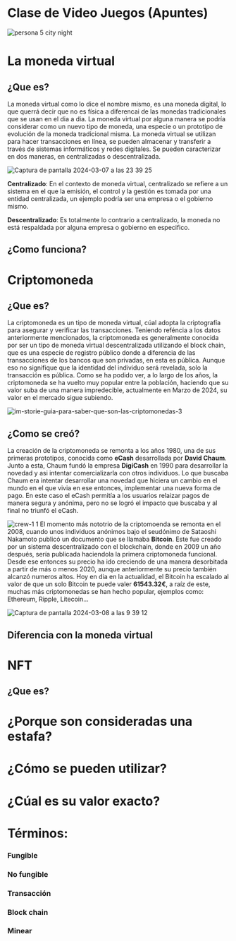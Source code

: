 # Clase de Video Juegos (Apuntes)

![persona 5 city night](https://github.com/xinjiechen2006/Canal-del-gaming-del-bueno/assets/162314286/79f127a9-4c9f-4e7e-b3a5-de3cf9c29a1f)

# La moneda virtual
## ¿Que es?
La moneda virtual como lo dice el nombre mismo, es una moneda digital, lo que querrá decir que no es física a diferencai de las monedas tradicionales que se usan en el dia a dia. La moneda virtual por alguna manera se podría considerar como un nuevo tipo de moneda, una especie o un prototipo de evolución de la moneda tradicional misma. La moneda virtual se utilizan para hacer transacciones en línea, se pueden almacenar y transferir a través de sistemas informáticos y redes digitales. Se pueden caracterizar en dos maneras, en centralizadas o descentralizada.

![Captura de pantalla 2024-03-07 a las 23 39 25](https://github.com/xinjiechen2006/Canal-del-gaming-del-bueno/assets/162314286/fb6a7e47-a99f-44ad-9b53-2c5c4983ed73)

**Centralizado**: En el contexto de moneda virtual, centralizado se refiere a un sistema en el que la emisión, el control y la gestión es tomada por una entidad centralizada, un ejemplo podría ser una empresa o el gobierno mismo.

**Descentralizado**: Es totalmente lo contrario a centralizado, la moneda no está respaldada por alguna empresa o gobierno en especifico.
## ¿Como funciona?

# Criptomoneda
## ¿Que es?
La criptomoneda es un tipo de moneda virtual, cúal adopta la criptografía para asegurar y verificar las transacciones. Teniendo reféncia a los datos anteriormente mencionados, la criptomoneda es generalmente conocida por ser un tipo de moneda virtual descentralizada utilizando el block chain, que es una especie de registro público donde a diferencia de las transacciones de los bancos que son privadas, en esta es pública. Aunque eso no signifique que la identidad del individuo será revelada, solo la transacción es pública. Como se ha podido ver, a lo largo de los años, la criptomoneda se ha vuelto muy popular entre la población, haciendo que su valor suba de una manera impredecible, actualmente en Marzo de 2024, su valor en el mercado sigue subiendo.

![im-storie-guia-para-saber-que-son-las-criptomonedas-3](https://github.com/xinjiechen2006/Canal-del-gaming-del-bueno/assets/162314286/f1926932-10d4-44ea-9af0-96c868e44971)

## ¿Como se creó?
La creación de la criptomoneda se remonta a los años 1980, una de sus primeras prototipos, conocida como **eCash** desarrollada por **David Chaum**. Junto a esta, Chaum fundó la empresa **DigiCash** en 1990 para desarrollar la novedad y asi intentar comercializarla con otros individuos. Lo que buscaba Chaum era intentar desarrollar una novedad que hiciera un cambio en el mundo en el que vivia en ese entonces, implementar una nueva forma de pago. En este caso el eCash permitía a los usuarios relaizar pagos de manera segura y anónima, pero no se logró el impacto que buscaba y al final no triunfó el eCash. 

![crew-1 1](https://github.com/xinjiechen2006/Canal-del-gaming-del-bueno/assets/162314286/9a150748-3300-4c25-bcf7-486a97a3186b)
El momento más nototrio de la criptomoenda se remonta en el 2008, cuando unos individuos anónimos bajo el seudónimo de Sataoshi Nakamoto publicó un documento que se llamaba **Bitcoin**. Este fue creado por un sistema descentralizado con el blockchain, donde en 2009 un año después, sería publicada haciendola la primera criptomoneda funcional. Desde ese entonces su precio ha ido creciendo de una manera desorbitada a partir de más o menos 2020, aunque anteriormente su precio también alcanzó numeros altos. Hoy en dia en la actualidad, el Bitcoin ha escalado al valor de que un solo Bitcoin te puede valer **61543.32€**, a raíz de este, muchas más criptomonedas se han hecho popular, ejemplos como: Ethereum, Ripple, Litecoin...

![Captura de pantalla 2024-03-08 a las 9 39 12](https://github.com/xinjiechen2006/Canal-del-gaming-del-bueno/assets/162314286/75ea2224-98c4-4a72-8f10-8edc7f0d4f8b)

## Diferencia con la moneda virtual

# NFT
## ¿Que es?

# ¿Porque son consideradas una estafa?
# ¿Cómo se pueden utilizar?
# ¿Cúal es su valor exacto?
# Términos:
### Fungible
### No fungible
### Transacción
### Block chain
### Minear
